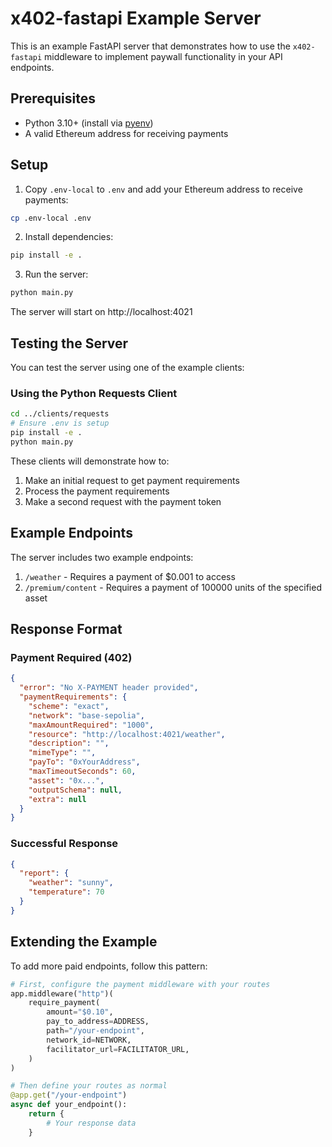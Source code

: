 # x402-fastapi Example Server

This is an example FastAPI server that demonstrates how to use the `x402-fastapi` middleware to implement paywall functionality in your API endpoints.

## Prerequisites

- Python 3.10+ (install via [pyenv](https://github.com/pyenv/pyenv))
- A valid Ethereum address for receiving payments

## Setup

1. Copy `.env-local` to `.env` and add your Ethereum address to receive payments:

```bash
cp .env-local .env
```

2. Install dependencies:
```bash
pip install -e .
```

3. Run the server:
```bash
python main.py
```

The server will start on http://localhost:4021

## Testing the Server

You can test the server using one of the example clients:

### Using the Python Requests Client
```bash
cd ../clients/requests
# Ensure .env is setup
pip install -e .
python main.py
```

These clients will demonstrate how to:
1. Make an initial request to get payment requirements
2. Process the payment requirements
3. Make a second request with the payment token

## Example Endpoints

The server includes two example endpoints:

1. `/weather` - Requires a payment of $0.001 to access
2. `/premium/content` - Requires a payment of 100000 units of the specified asset

## Response Format

### Payment Required (402)
```json
{
  "error": "No X-PAYMENT header provided",
  "paymentRequirements": {
    "scheme": "exact",
    "network": "base-sepolia",
    "maxAmountRequired": "1000",
    "resource": "http://localhost:4021/weather",
    "description": "",
    "mimeType": "",
    "payTo": "0xYourAddress",
    "maxTimeoutSeconds": 60,
    "asset": "0x...",
    "outputSchema": null,
    "extra": null
  }
}
```

### Successful Response
```json
{
  "report": {
    "weather": "sunny",
    "temperature": 70
  }
}
```

## Extending the Example

To add more paid endpoints, follow this pattern:

```python
# First, configure the payment middleware with your routes
app.middleware("http")(
    require_payment(
        amount="$0.10",
        pay_to_address=ADDRESS,
        path="/your-endpoint",
        network_id=NETWORK,
        facilitator_url=FACILITATOR_URL,
    )
)

# Then define your routes as normal
@app.get("/your-endpoint")
async def your_endpoint():
    return {
        # Your response data
    }
```
